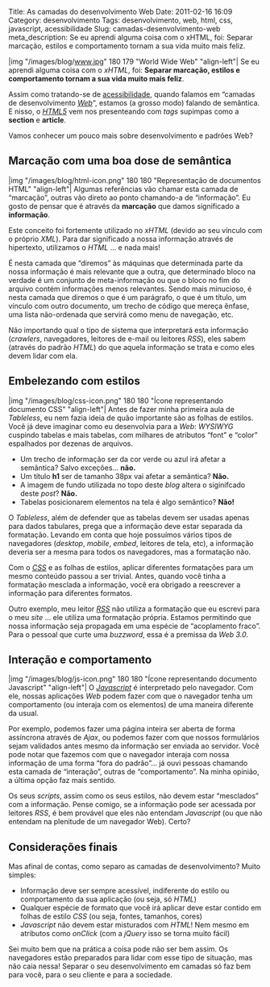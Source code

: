 Title: As camadas do desenvolvimento Web
Date: 2011-02-16 16:09
Category: desenvolvimento
Tags: desenvolvimento, web, html, css, javascript, acessibilidade
Slug: camadas-desenvolvimento-web
meta_description: Se eu aprendi alguma coisa com o xHTML, foi: Separar marcação, estilos e comportamento tornam a sua vida muito mais feliz.


|img "/images/blog/www.jpg" 180 179 "World Wide Web" "align-left"|
Se eu aprendi alguma coisa com o *xHTML*, foi:
**Separar marcação, estilos e comportamento tornam a sua vida muito mais
feliz**.

Assim como tratando-se de [acessibilidade][], quando falamos em “camadas
de desenvolvimento [*Web*][]“, estamos (a grosso modo) falando de
semântica. E nisso, o [*HTML5*][] vem nos presenteando com *tags*
supimpas como a **section** e **article**.

Vamos conhecer um pouco mais sobre desenvolvimento e padrões Web?

<!-- PELICAN_END_SUMMARY -->


Marcação com uma boa dose de semântica
--------------------------------------

|img "/images/blog/html-icon.png" 180 180 "Representação de documentos HTML" "align-left"|
Algumas referências vão chamar esta camada de “marcação”, outras vão direto ao
ponto chamando-a de “informação”. Eu gosto de pensar que é através da **marcação**
que damos significado a **informação**.

Este conceito foi fortemente utilizado no *xHTML* (devido ao seu vínculo
com o próprio *XML*). Para dar significado a nossa informação através de
hipertexto, utilizamos o *HTML* … e nada mais!

É nesta camada que “diremos” às máquinas que determinada parte da nossa
informação é mais relevante que a outra, que determinado bloco na
verdade é um conjunto de meta-informação ou que o bloco no fim do
arquivo contém informações menos relevantes. Sendo mais minucioso, é
nesta camada que diremos o que é um parágrafo, o que é um título, um
vínculo com outro documento, um trecho de código que mereça ênfase, uma
lista não-ordenada que servirá como menu de navegação, etc.

Não importando qual o tipo de sistema que interpretará esta informação
(*crawlers*, navegadores, leitores de e-mail ou leitores *RSS*), eles
sabem (através do padrão *HTML*) do que aquela informação se trata e
como eles devem lidar com ela.


Embelezando com estilos
-----------------------

</p>

|img "/images/blog/css-icon.png" 180 180 "Ícone representando documento CSS" "align-left"|
Antes de fazer minha primeira
aula de *Tableless*, eu nem fazia ideia de quão importante são as folhas
de estilos. Você já deve imaginar como eu desenvolvia para a *Web*:
*WYSIWYG* cuspindo tabelas e mais tabelas, com milhares de atributos
“font” e “color” espalhados por dezenas de arquivos.

* Um trecho de informação ser da cor verde ou azul irá afetar a
    semântica? Salvo exceções… **não.**
* Um título **h1** ser de tamanho 38px vai afetar a semântica?
    **Não.**
* A imagem de fundo utilizada no topo deste *blog* altera o
    siginifcado deste *post*? **Não.**
* Tabelas posicionarem elementos na tela é algo semântico? **Não!**

O *Tableless*, além de defender que as tabelas devem ser usadas apenas
para dados tabulares, prega que a informação deve estar separada da
formatação. Levando em conta que hoje possuímos vários tipos de
navegadores (*desktop*, *mobile*, *embed*, leitores de tela, etc), a
informação deveria ser a mesma para todos os navegadores, mas a
formatação não.

Com o [*CSS*][] e as folhas de estilos, aplicar diferentes formatações
para um mesmo conteúdo passou a ser trivial. Antes, quando você tinha a
formatação mesclada a informação, você era obrigado a reescrever a
informação para diferentes formatos.

Outro exemplo, meu leitor [*RSS*][] não utiliza a formatação que eu
escrevi para o meu *site* … ele utiliza uma formatação própria. Estamos
permitindo que nossa informação seja propagada em uma espécie de
“acoplamento fraco”. Para o pessoal que curte uma *buzzword*, essa é a
premissa da *Web 3.0*.


Interação e comportamento
-------------------------

|img "/images/blog/js-icon.png" 180 180 "Ícone representando documento Javascript" "align-left"|
O [*Javascript*][] é interpretado pelo navegador. Com ele, nossas aplicações *Web* podem
fazer com que o navegador tenha um comportamento (ou interaja com os
elementos) de uma maneira diferente da usual.

Por exemplo, podemos fazer uma página inteira ser aberta de forma
assíncrona através de *Ajax*, ou podemos fazer com que nossos
formulários sejam validados antes mesmo da informação ser enviada ao
servidor. Você pode notar que fazemos com que o navegador interaja com
nossa informação de uma forma “fora do padrão”… já ouvi pessoas chamando
esta camada de “interação”, outras de “comportamento”. Na minha opinião,
a última opção faz mais sentido.

Os seus *scripts*, assim como os seus estilos, não devem estar
“mesclados” com a informação. Pense comigo, se a informação pode ser
acessada por leitores *RSS*, é bem provável que eles não entendam
*Javascript* (ou que não entendam na plenitude de um navegador Web).
Certo?


Considerações finais
--------------------

Mas afinal de contas, como separo as camadas de desenvolvimento? Muito
simples:

* Informação deve ser sempre acessível, indiferente do estilo ou
    comportamento da sua aplicação (ou seja, só *HTML*)
* Qualquer espécie de formato que você irá aplicar deve estar contido
    em folhas de estilo *CSS* (ou seja, fontes, tamanhos, cores)
* *Javascript* não devem estar misturados com *HTML*! Nem mesmo em
    atributos como *onClick* (com a *jQuery* isso se torna muito fácil)

Sei muito bem que na prática a coisa pode não ser bem assim. Os
navegadores estão preparados para lidar com esse tipo de situação, mas
não caia nessa! Separar o seu desenvolvimento em camadas só faz bem para
você, para o seu cliente e para a sociedade.


  [acessibilidade]: {tag}acessibilidade
    "Leia mais sobre Acessibilidade"
  [*Web*]: {tag}web "Leia mais sobre Web"
  [*HTML5*]: {tag}html5 "Leia mais sobre HTML5"
  [*CSS*]: {tag}css3 "Leia mais sobre CSS3"
  [*RSS*]: {filename}o-que-e-rss.md
    "O que é RSS?"
  [*Javascript*]: {tag}javascript
    "Leia mais sobre Javascript"
